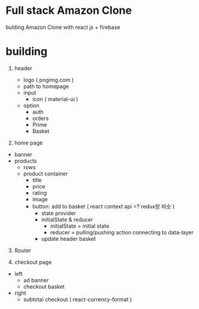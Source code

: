 # Full stack Amazon Clone

bulding Amazon Clone with react js + firebase

# building

1. header

   - logo ( pngimg.com )
   - path to homepage
   - input
     - icon ( material-ui )
   - option
     - auth
     - orders
     - Prime
     - Basket

2. home page

- banner
- products
  - rows
  - product container
    - title
    - price
    - rating
    - image
    - button: add to basket ( react context api =? redux랑 비슷 )
      - state provider
      - initialState & reducer
        - initialState = initial state
        - reducer = pulling/pushing action connecting to data-layer
      - update header basket

3. Router

4. checkout page

- left
  - ad banner
  - checkout basket
- right
  - subtotal checkout ( react-currency-format )

